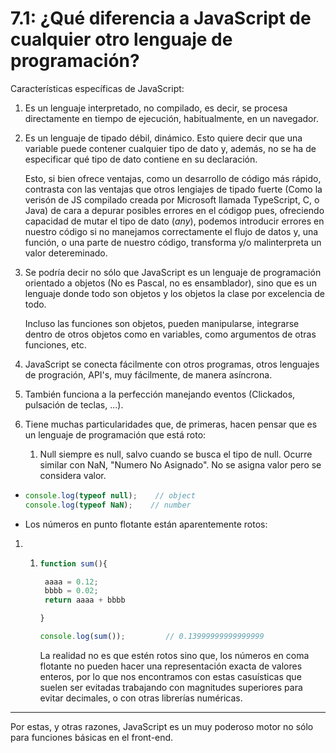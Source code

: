 ### 

# 7.1: ¿Qué diferencia a JavaScript de cualquier otro lenguaje de programación?

Características específicas de JavaScript:

1. Es un lenguaje interpretado, no compilado, es decir, se procesa directamente en tiempo de ejecución, habitualmente, en un navegador.

2. Es un lenguaje de tipado débil, dinámico. Esto quiere decir que una variable puede contener cualquier tipo de dato y, además, no se ha de especificar qué tipo de dato contiene en su declaración.
   
   Esto, si bien ofrece ventajas, como un desarrollo de código más rápido, contrasta con las ventajas que otros lengiajes de tipado fuerte (Como la verisón de JS compilado creada por Microsoft llamada TypeScript, C, o Java) de cara a depurar posibles errores en el códigop pues, ofreciendo capacidad de mutar el tipo de dato (*any*), podemos introducir errores en nuestro código si no manejamos correctamente el flujo de datos y, una función, o una parte de nuestro código, transforma y/o malinterpreta un valor detereminado.

3. Se podría decir no sólo que JavaScript es un lenguaje de programación orientado a objetos (No es Pascal, no es ensamblador), sino que es un lenguaje donde todo son objetos y los objetos la clase por excelencia de todo.
   
   Incluso las funciones son objetos, pueden manipularse, integrarse dentro de otros objetos como en variables, como argumentos de otras funciones, etc.

4. JavaScript se conecta fácilmente con otros programas, otros lenguajes de progración, API's, muy fácilmente, de manera asíncrona.

5. También funciona a la perfección manejando eventos (Clickados, pulsación de teclas, ...).

6. Tiene muchas particularidades que, de primeras, hacen pensar que es un lenguaje de programación que está roto:
   
   1. Null siempre es null, salvo cuando se busca el tipo de null.
      Ocurre similar con NaN, "Numero No Asignado". No se asigna valor pero se considera valor.
- ```js
  console.log(typeof null);    // object
  console.log(typeof NaN);    // number
  ```

- Los números en punto flotante están aparentemente rotos:
1. 1. ```js
      function sum(){
      
       aaaa = 0.12;
       bbbb = 0.02;
       return aaaa + bbbb
      
      }
      
      console.log(sum());         // 0.13999999999999999
      ```
      
      La realidad no es que estén rotos sino que, los números en coma flotante no pueden hacer una representación exacta de valores enteros, por lo que nos encontramos con estas casuísticas que suelen ser evitadas trabajando con magnitudes superiores para evitar decimales, o con otras librerías numéricas.

---

Por estas, y otras razones, JavaScript es un muy poderoso motor no sólo para funciones básicas en el front-end.
